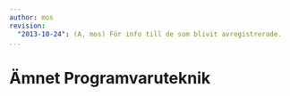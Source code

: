 ```yaml
---
author: mos
revision:
  "2013-10-24": (A, mos) För info till de som blivit avregistrerade.
...
```

Ämnet Programvaruteknik
==================================


<!--more-->
